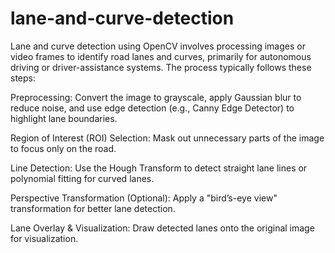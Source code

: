 # lane-and-curve-detection
Lane and curve detection using OpenCV involves processing images or video frames to identify road lanes and curves, primarily for autonomous driving or driver-assistance systems. The process typically follows these steps:

Preprocessing: Convert the image to grayscale, apply Gaussian blur to reduce noise, and use edge detection (e.g., Canny Edge Detector) to highlight lane boundaries.

Region of Interest (ROI) Selection: Mask out unnecessary parts of the image to focus only on the road.

Line Detection: Use the Hough Transform to detect straight lane lines or polynomial fitting for curved lanes.

Perspective Transformation (Optional): Apply a "bird’s-eye view" transformation for better lane detection.

Lane Overlay & Visualization: Draw detected lanes onto the original image for visualization.
